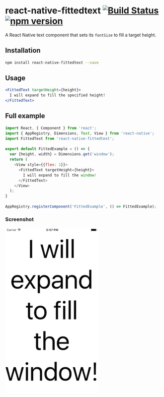 # react-native-fittedtext [![Build Status](https://travis-ci.org/maxh/react-native-fittedtext.svg?branch=master)](https://travis-ci.org/maxh/react-native-fittedtext) [![npm version](https://badge.fury.io/js/react-native-fittedtext.svg)](https://badge.fury.io/js/react-native-fittedtext)

A React Native text component that sets its `fontSize` to fill a target height.

## Installation

```sh
npm install react-native-fittedtext --save
```

## Usage

```jsx
<FittedText targetHeight={height}>
  I will expand to fill the specified height!
</FittedText>
```

## Full example


```js
import React, { Component } from 'react';
import { AppRegistry, Dimensions, Text, View } from 'react-native';
import FittedText from 'react-native-fittedtext';

export default FittedExample = () => {
  var {height, width} = Dimensions.get('window');
  return (
    <View style={{flex: 1}}>
      <FittedText targetHeight={height}>
        I will expand to fill the window!
      </FittedText>
    </View>
  );
}

AppRegistry.registerComponent('FittedExample', () => FittedExample);
```

### Screenshot


![iOS Screenshot](/ios-screenshot.png)
